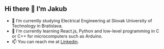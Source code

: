 ## Hi there 👋 I’m Jakub

- 💼 I’m currently studying Electrical Engineering at Slovak University of Technology in Bratislava.
- 🌱 I'm currently learning React.js, Python and low-level programming in C or C++ for microcomputers such as Arduino.
- 📫 You can reach me at [Linkedin](https://www.linkedin.com/in/svajkaj/).


